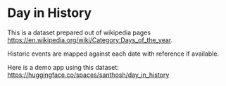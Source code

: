 # Day in History

This is a dataset prepared out of wikipedia pages https://en.wikipedia.org/wiki/Category:Days_of_the_year.

Historic events are mapped against each date with reference if available.

Here is a demo app using this dataset: https://huggingface.co/spaces/santhosh/day_in_history
